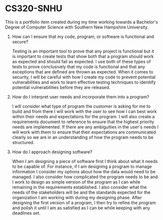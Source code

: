 # CS320-SNHU

This is a portfolio item created during my time working towards a Bachelor's Degree of Computer Science with Southern New Hampshire University.

1. How can I ensure that my code, program, or software is functional and secure?

   Testing is an important tool to prove that any project is functional but it is important to create tests that show both that a program should work as expected and should fail as expected.
   I use both of these types of tests to prove conclusively that my code is functional and that any exceptions that are defined are thrown as expected.
   When it comes to security, I will be careful with how I create my code to prevent potential vulnerabilities and work to learn effective testing techniques to idenitify potential vulnerabilities before they are released.

  
2. How do I interpret user needs and incorporate them into a program?

    I will consider what type of program the customer is asking for me to build and from there I will work with the user to see how I can best work within their needs and expectations for the program.
    I will also create a requirements document to reference to ensure that the highest priority needs are implemented. If there are any ambiguities in the user's needs I will work with them to ensure that their expectations are communicated clearly so we are in an understanding of how the program needs to be structured.


3. How do I approach designing software?

   When I am designing a piece of software first I think about what it needs to be capable of. For instance, if I am designing a program to manage information I consider my options about how the data would need to be managed. I also consider how complicated the program needs to be and I work to design as simple version of the program as I can while remaining in the requirements established. I also consider what the needs of the stakeholders will be and the standards expected for the organization I am working with during my designing phase. After designing the first version of a program, I then try to refine the program and polish it until I am as satisfied as I can be while keeping with any deadlines set.
